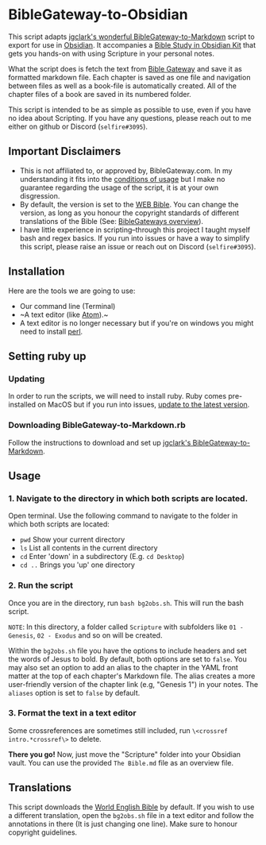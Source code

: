 # BibleGateway-to-Obsidian
This script adapts [jgclark's wonderful BibleGateway-to-Markdown](https://github.com/jgclark/BibleGateway-to-Markdown) script to export for use in [Obsidian](https://obsidian.md/). It accompanies a [Bible Study in Obsidian Kit](https://forum.obsidian.md/t/bible-study-in-obsidian-kit-including-the-bible-in-markdown/12503?u=selfire) that gets you hands-on with using Scripture in your personal notes.

What the script does is fetch the text from [Bible Gateway](https://www.biblegateway.com/) and save it as formatted markdown file. Each chapter is saved as one file and navigation between files as well as a book-file is automatically created. All of the chapter files of a book are saved in its numbered folder.

This script is intended to be as simple as possible to use, even if you have no idea about Scripting. If you have any questions, please reach out to me either on github or Discord (`selfire#3095`).

## Important Disclaimers
* This is not affiliated to, or approved by, BibleGateway.com. In my understanding it fits into the [conditions of usage](https://support.biblegateway.com/hc/en-us/articles/360001398808-How-do-I-get-permission-to-use-or-reprint-Bible-content-from-Bible-Gateway-?) but I make no guarantee regarding the usage of the script, it is at your own disgression.
* By default, the version is set to the [WEB Bible](https://worldenglish.bible/). You can change the version, as long as you honour the copyright standards of different translations of the Bible (See: [BibleGateways overview](https://www.biblegateway.com/versions/)).
* I have little experience in scripting–through this project I taught myself bash and regex basics. If you run into issues or have a way to simplify this script, please raise an issue or reach out on Discord (`selfire#3095`).

## Installation
Here are the tools we are going to use:
* Our command line (Terminal)
* ~A text editor (like [Atom](https://atom.io/)).~
* A text editor is no longer necessary but if you're on windows you might need to install [perl](https://www.perl.org/get.html).

## Setting ruby up
### Updating
In order to run the scripts, we will need to install ruby. Ruby comes pre-installed on MacOS but if you run into issues, [update to the latest version](https://stackify.com/install-ruby-on-your-mac-everything-you-need-to-get-going/).

### Downloading BibleGateway-to-Markdown.rb
Follow the instructions to download and set up [jgclark's BibleGateway-to-Markdown](https://github.com/jgclark/BibleGateway-to-Markdown).

## Usage
### 1. Navigate to the directory in which both scripts are located.
Open terminal. Use the following command to navigate to the folder in which both scripts are located:
* `pwd` Show your current directory
* `ls` List all contents in the current directory
* `cd` Enter 'down' in a subdirectory (E.g. `cd Desktop`)
* `cd ..` Brings you 'up' one directory

### 2. Run the script
Once you are in the directory, run `bash bg2obs.sh`. This will run the bash script.

`NOTE`: In this directory, a folder called `Scripture` with subfolders like `01 - Genesis`, `02 - Exodus` and so on will be created.

Within the `bg2obs.sh` file you have the options to include headers and set the words of Jesus to bold. By default, both options are set to `false`. You may also set an option to add an alias to the chapter in the YAML front matter at the top of each chapter's Markdown file. The alias creates a more user-friendly version of the chapter link (e.g, "Genesis 1") in your notes. The `aliases` option is set to `false` by default.

### 3. Format the text in a text editor

Some crossreferences are sometimes still included, run `\<crossref intro.*crossref\>` to delete.

**There you go!** Now, just move the "Scripture" folder into your Obsidian vault. You can use the provided `The Bible.md` file as an overview file.

## Translations
This script downloads the [World English Bible](https://worldenglish.bible/) by default. If you wish to use a different translation, open the `bg2obs.sh` file in a text editor and follow the annotations in there (It is just changing one line). Make sure to honour copyright guidelines.

